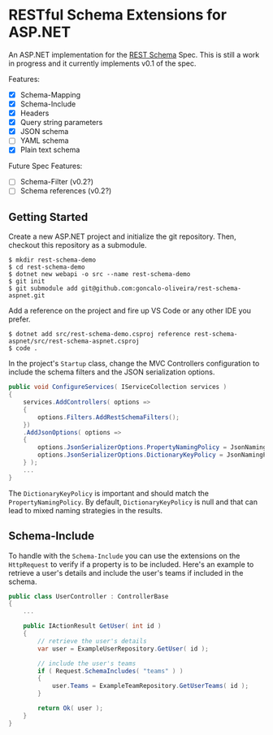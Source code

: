 # RESTful Schema Extensions for ASP.NET

An ASP.NET implementation for the [REST Schema](https://github.com/goncalo-oliveira/rest-schema-spec) Spec. This is still a work in progress and it currently implements v0.1 of the spec.

Features:
- [x] Schema-Mapping 
- [x] Schema-Include
- [x] Headers
- [x] Query string parameters
- [x] JSON schema
- [ ] YAML schema
- [x] Plain text schema

Future Spec Features:
- [ ] Schema-Filter (v0.2?)
- [ ] Schema references (v0.2?)

## Getting Started

Create a new ASP.NET project and initialize the git repository. Then, checkout this repository as a submodule.

```shell
$ mkdir rest-schema-demo
$ cd rest-schema-demo
$ dotnet new webapi -o src --name rest-schema-demo
$ git init
$ git submodule add git@github.com:goncalo-oliveira/rest-schema-aspnet.git
```

Add a reference on the project and fire up VS Code or any other IDE you prefer.

```shell
$ dotnet add src/rest-schema-demo.csproj reference rest-schema-aspnet/src/rest-schema-aspnet.csproj
$ code .
```

In the project's `Startup` class, change the MVC Controllers configuration to include the schema filters and the JSON serialization options.

```csharp
public void ConfigureServices( IServiceCollection services )
{
    services.AddControllers( options =>
    {
        options.Filters.AddRestSchemaFilters();
    })
    .AddJsonOptions( options =>
    {
        options.JsonSerializerOptions.PropertyNamingPolicy = JsonNamingPolicy.CamelCase;
        options.JsonSerializerOptions.DictionaryKeyPolicy = JsonNamingPolicy.CamelCase;
    } );
    ...
}
```

The `DictionaryKeyPolicy` is important and should match the `PropertyNamingPolicy`. By default, `DictionaryKeyPolicy` is null and that can lead to mixed naming strategies in the results.

## Schema-Include

To handle with the `Schema-Include` you can use the extensions on the `HttpRequest` to verify if a property is to be included. Here's an example to retrieve a user's details and include the user's teams if included in the schema.

```csharp
public class UserController : ControllerBase
{
    ...

    public IActionResult GetUser( int id )
    {
        // retrieve the user's details
        var user = ExampleUserRepository.GetUser( id );

        // include the user's teams
        if ( Request.SchemaIncludes( "teams" ) )
        {
            user.Teams = ExampleTeamRepository.GetUserTeams( id );
        }

        return Ok( user );
    }
}
```

